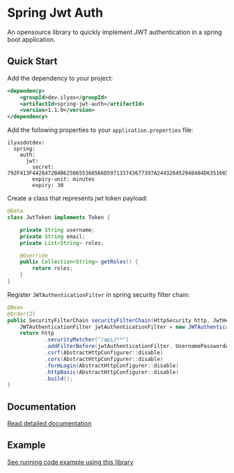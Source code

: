 # Spring Jwt Auth

An opensource library to quickly implement JWT authentication in a spring boot application.

## Quick Start

Add the dependency to your project:

```xml
<dependency>
    <groupId>dev.ilyas</groupId>
    <artifactId>spring-jwt-auth</artifactId>
    <version>1.1.0</version>
</dependency>
```

Add the following properties to your `application.properties` file:

```properties
ilyasdotdev:
  spring:
    auth:
      jwt:
        secret: 792F413F4428472B4B6250655368566D597133743677397A244326452948404D635166546A576E5A7234753778214125442A472D4A614E645267556B58703273
        expiry-unit: minutes
        expiry: 30
```

Create a class that represents jwt token payload:

```java
@Data
class JwtToken implements Token {

    private String username;
    private String email;
    private List<String> roles;

    @Override
    public Collection<String> getRoles() {
        return roles;
    }
}
```

Register `JWTAuthenticationFilter` in spring security filter chain:

```java
@Bean
@Order(2)
public SecurityFilterChain securityFilterChain(HttpSecurity http, JwtHelper jwtHelper) throws Exception {
    JWTAuthenticationFilter jwtAuthenticationFilter = new JWTAuthenticationFilter(jwtHelper, JwtToken.class);
    return http
            .securityMatcher("/api/**")
            .addFilterBefore(jwtAuthenticationFilter, UsernamePasswordAuthenticationFilter.class)
            .csrf(AbstractHttpConfigurer::disable)
            .cors(AbstractHttpConfigurer::disable)
            .formLogin(AbstractHttpConfigurer::disable)
            .httpBasic(AbstractHttpConfigurer::disable)
            .build();
}
```

## Documentation

[Read detailed documentation](https://ilyasdotdev.github.io/#/os/lib/spring-jwt-auth)

## Example

[See running code example using this library](https://github.com/ilyasdotdev/spring-jwt-auth-example)
